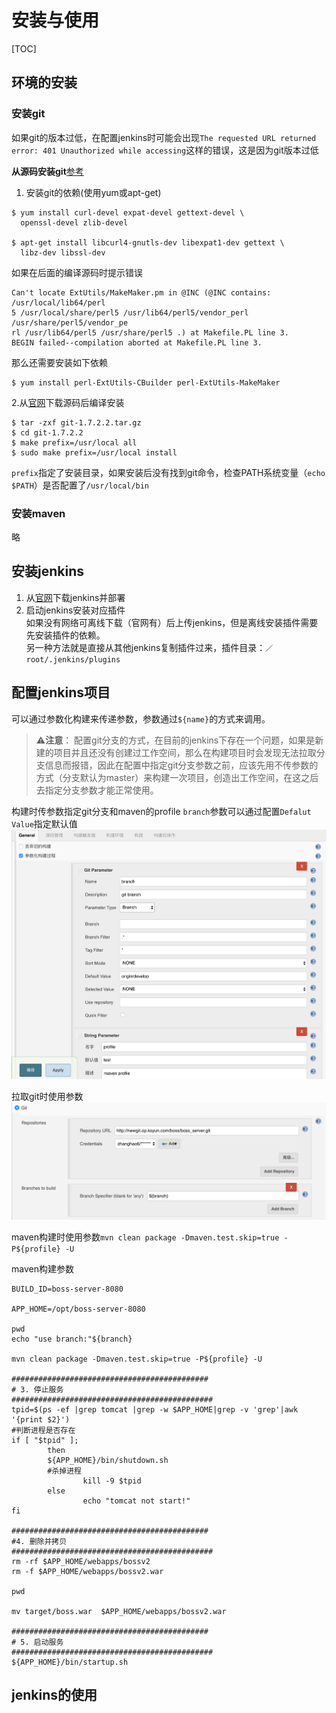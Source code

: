 # 安装与使用
[TOC]

## 环境的安装

### 安装git
如果git的版本过低，在配置jenkins时可能会出现`The requested URL returned error: 401 Unauthorized while accessing`这样的错误，这是因为git版本过低

**从源码安装git**[参考](https://git-scm.com/book/zh/v1/%E8%B5%B7%E6%AD%A5-%E5%AE%89%E8%A3%85-Git)
1. 安装git的依赖(使用yum或apt-get)

``` shell
$ yum install curl-devel expat-devel gettext-devel \
  openssl-devel zlib-devel

$ apt-get install libcurl4-gnutls-dev libexpat1-dev gettext \
  libz-dev libssl-dev
```
如果在后面的编译源码时提示错误

```
Can't locate ExtUtils/MakeMaker.pm in @INC (@INC contains: /usr/local/lib64/perl                                                                             5 /usr/local/share/perl5 /usr/lib64/perl5/vendor_perl /usr/share/perl5/vendor_pe                                                                             rl /usr/lib64/perl5 /usr/share/perl5 .) at Makefile.PL line 3.
BEGIN failed--compilation aborted at Makefile.PL line 3.
```
那么还需要安装如下依赖

``` shell
$ yum install perl-ExtUtils-CBuilder perl-ExtUtils-MakeMaker
```

2.从[官网](http://git-scm.com/download)下载源码后编译安装

``` shell
$ tar -zxf git-1.7.2.2.tar.gz
$ cd git-1.7.2.2
$ make prefix=/usr/local all
$ sudo make prefix=/usr/local install
```
`prefix`指定了安装目录，如果安装后没有找到git命令，检查PATH系统变量（`echo $PATH`）是否配置了`/usr/local/bin`

### 安装maven
略

## 安装jenkins
1. 从[官网](https://jenkins.io/download/)下载jenkins并部署
2. 启动jenkins安装对应插件  
如果没有网络可离线下载（官网有）后上传jenkins，但是离线安装插件需要先安装插件的依赖。  
另一种方法就是直接从其他jenkins复制插件过来，插件目录：`／root/.jenkins/plugins`

## 配置jenkins项目
可以通过参数化构建来传递参数，参数通过`${name}`的方式来调用。  


> ⚠️**注意**：
> 配置git分支的方式，在目前的jenkins下存在一个问题，如果是新建的项目并且还没有创建过工作空间，那么在构建项目时会发现无法拉取分支信息而报错，因此在配置中指定git分支参数之前，应该先用不传参数的方式（分支默认为master）来构建一次项目，创造出工作空间，在这之后去指定分支参数才能正常使用。


构建时传参数指定git分支和maven的profile
`branch`参数可以通过配置`Defalut Value`指定默认值
![](media/15018163685387.png)

拉取git时使用参数
![](media/15018171768033.png)

maven构建时使用参数`mvn clean package -Dmaven.test.skip=true -P${profile} -U`

maven构建参数

``` shell
BUILD_ID=boss-server-8080

APP_HOME=/opt/boss-server-8080

pwd
echo "use branch:"${branch}

mvn clean package -Dmaven.test.skip=true -P${profile} -U

############################################
# 3. 停止服务
#############################################
tpid=$(ps -ef |grep tomcat |grep -w $APP_HOME|grep -v 'grep'|awk '{print $2}')
#判断进程是否存在
if [ "$tpid" ];
        then
		${APP_HOME}/bin/shutdown.sh
		#杀掉进程
                kill -9 $tpid
        else
                echo "tomcat not start!"
fi

############################################
#4. 删除并拷贝
#############################################
rm -rf $APP_HOME/webapps/bossv2
rm -f $APP_HOME/webapps/bossv2.war

pwd

mv target/boss.war  $APP_HOME/webapps/bossv2.war

############################################
# 5. 启动服务
#############################################
${APP_HOME}/bin/startup.sh
```

## jenkins的使用




